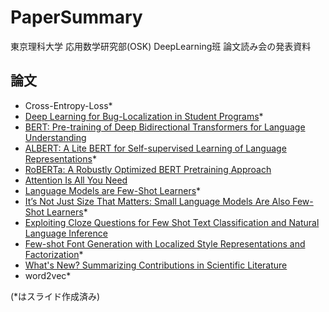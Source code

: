 # PaperSummary

東京理科大学 応用数学研究部(OSK) DeepLearning班 論文読み会の発表資料

## 論文
- Cross-Entropy-Loss*
- [Deep Learning for Bug-Localization in Student Programs](https://arxiv.org/abs/1905.12454)*
- [BERT: Pre-training of Deep Bidirectional Transformers for Language Understanding](https://arxiv.org/abs/1810.04805)
- [ALBERT: A Lite BERT for Self-supervised Learning of Language Representations](https://arxiv.org/abs/1909.11942)*
- [RoBERTa: A Robustly Optimized BERT Pretraining Approach](https://arxiv.org/abs/1907.11692)
- [Attention Is All You Need](https://arxiv.org/abs/1706.03762)
- [Language Models are Few-Shot Learners](https://arxiv.org/abs/2005.14165?source=techstories.org)*
- [It’s Not Just Size That Matters: Small Language Models Are Also Few-Shot Learners](https://arxiv.org/abs/2009.07118)*
- [Exploiting Cloze Questions for Few Shot Text Classification and Natural Language Inference](https://arxiv.org/abs/2001.07676)
- [Few-shot Font Generation with Localized Style Representations and Factorization](https://arxiv.org/abs/2009.11042)*
- [What's New? Summarizing Contributions in Scientific Literature](https://arxiv.org/abs/2011.03161v2)
- word2vec*

(*はスライド作成済み)
